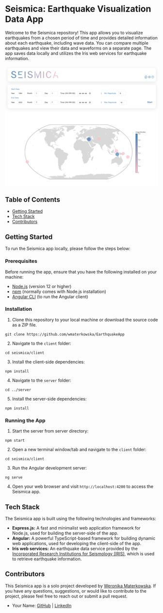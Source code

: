 # Seismica: Earthquake Visualization Data App

Welcome to the Seismica repository! This app allows you to visualize earthquakes from a chosen period of time and provides detailed information about each earthquake, including wave data. You can compare multiple earthquakes and view their data and waveforms on a separate page. The app saves data locally and utilizes the Iris web services for earthquake information.

![Seismica Screenshot](./seismica-screenshot.PNG)

## Table of Contents

- [Getting Started](#getting-started)
- [Tech Stack](#tech-stack)
- [Contributors](#contributors)

## Getting Started

To run the Seismica app locally, please follow the steps below:

### Prerequisites

Before running the app, ensure that you have the following installed on your machine:

- [Node.js](https://nodejs.org) (version 12 or higher)
- [npm](https://www.npmjs.com/get-npm) (normally comes with Node.js installation)
- [Angular CLI](https://angular.io/cli) (to run the Angular client)

### Installation

1. Clone this repository to your local machine or download the source code as a ZIP file.

```
git clone https://github.com/wmaterkowska/EarthquakeApp
```

2. Navigate to the `client` folder:

```
cd seismica/client
```

3. Install the client-side dependencies:

```
npm install
```

4. Navigate to the `server` folder:

```
cd ../server
```

5. Install the server-side dependencies:

```
npm install
```

### Running the App

1. Start the server from server directory:

```
npm start
```

2. Open a new terminal window/tab and navigate to the `client` folder:

```
cd seismica/client
```

3. Run the Angular development server:

```
ng serve
```

4. Open your web browser and visit `http://localhost:4200` to access the Seismica app.

## Tech Stack

The Seismica app is built using the following technologies and frameworks:

- **Express.js:** A fast and minimalist web application framework for Node.js, used for building the server-side of the app.
- **Angular:** A powerful TypeScript-based framework for building dynamic web applications, used for developing the client-side of the app.
- **Iris web services:** An earthquake data service provided by the [Incorporated Research Institutions for Seismology (IRIS)](http://service.iris.edu), which is used to retrieve earthquake information.

## Contributors

This Seismica app is a solo project developed by [Weronika Materkowska](https://github.com/wmaterkowska). If you have any questions, suggestions, or would like to contribute to the project, please feel free to reach out or submit a pull request.

- Your Name: [GitHub](https://github.com/wmaterkowska) | [LinkedIn](https://www.linkedin.com/in/weronika-materkowska-848142231/)
